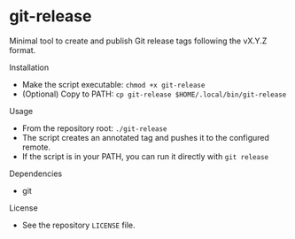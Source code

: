 # git-release

Minimal tool to create and publish Git release tags following the vX.Y.Z format.


Installation
- Make the script executable: `chmod +x git-release`
- (Optional) Copy to PATH: `cp git-release $HOME/.local/bin/git-release`

Usage
- From the repository root: `./git-release`
- The script creates an annotated tag and pushes it to the configured remote.
- If the script is in your PATH, you can run it directly with `git release`

Dependencies
- git

License
- See the repository `LICENSE` file.
